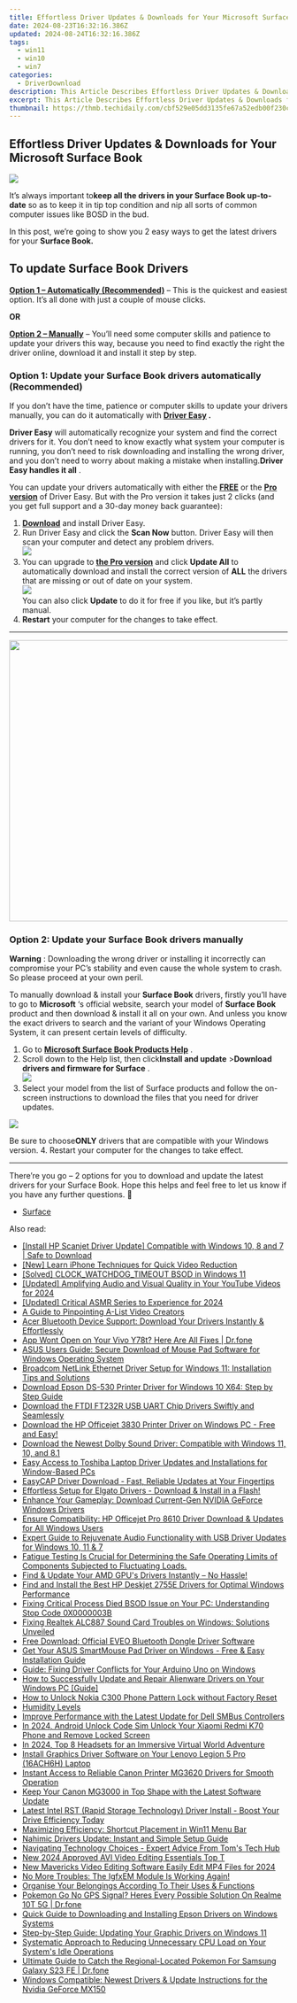 ```yaml
---
title: Effortless Driver Updates & Downloads for Your Microsoft Surface Book!
date: 2024-08-23T16:32:16.386Z
updated: 2024-08-24T16:32:16.386Z
tags:
  - win11
  - win10
  - win7
categories:
  - DriverDownload
description: This Article Describes Effortless Driver Updates & Downloads for Your Microsoft Surface Book!
excerpt: This Article Describes Effortless Driver Updates & Downloads for Your Microsoft Surface Book!
thumbnail: https://thmb.techidaily.com/cbf529e05dd3135fe67a52edb00f230c5ea15121620c8f38c53b6edc4bb0734a.jpg
---
```


## Effortless Driver Updates & Downloads for Your Microsoft Surface Book

![](https://images.drivereasy.com/wp-content/uploads/2018/11/img_5bf7cf002737a.jpg)

 It’s always important to**keep all the drivers in your Surface Book up-to-date** so as to keep it in tip top condition and nip all sorts of common computer issues like BOSD in the bud.

 In this post, we’re going to show you 2 easy ways to get the latest drivers for your **Surface Book.**

## To update Surface Book Drivers

**[Option 1 – Automatically (Recommended)](https://www.drivereasy.com/knowledge/surface-book-drivers-download-update-easily/#O1)**  –  This is the quickest and easiest option. It’s all done with just a couple of mouse clicks.

**OR**

[**Option 2 – Manually**](https://tools.techidaily.com/drivereasy/download/) –  You’ll need some computer skills and patience to update your drivers this way, because you need to find exactly the right the driver online, download it and install it step by step.

### **Option 1: Update your Surface Book drivers automatically (Recommended)**

 If you don’t have the time, patience or computer skills to update your drivers manually, you can do it automatically with **[Driver Easy](https://tools.techidaily.com/drivereasy/download/) .**

**Driver Easy**   will automatically recognize your system and find the correct drivers for it. You don’t need to know exactly what system your computer is running, you don’t need to risk downloading and installing the wrong driver, and you don’t need to worry about making a mistake when installing.**Driver Easy handles it all** .

 You can update your drivers automatically with either the **[FREE](https://tools.techidaily.com/drivereasy/download/)**  or the **[Pro version](https://tools.techidaily.com/drivereasy/download/)**  of Driver Easy. But with the Pro version it takes just 2 clicks (and you get full support and a 30-day money back guarantee):

1. **[Download](https://tools.techidaily.com/drivereasy/download/)**  and install Driver Easy.
2. Run Driver Easy and click the **Scan Now** button. Driver Easy will then scan your computer and detect any problem drivers.  
![](https://images.drivereasy.com/wp-content/uploads/2018/11/img_5bf7bbe94614e.jpg)
3. You can upgrade to **[the Pro version](https://tools.techidaily.com/drivereasy/download/)**  and click **Update All** to automatically download and install the correct version of **ALL**  the drivers that are missing or out of date on your system.  
![](https://images.drivereasy.com/wp-content/uploads/2018/11/img_5bf7cabf4d114.jpg)  
 You can also click **Update** to do it for free if you like, but it’s partly manual.
4. **Restart**   your computer for the changes to take effect.

---

<!-- affiliate ads begin -->
<a href="https://coinrule.sjv.io/c/5597632/1958379/18409" target="_top" id="1958379"><img src="//a.impactradius-go.com/display-ad/18409-1958379" border="0" alt="" width="856" height="508"/></a><img height="0" width="0" src="https://imp.pxf.io/i/5597632/1958379/18409" style="position:absolute;visibility:hidden;" border="0" />
<!-- affiliate ads end -->
### **Option 2: Update your Surface Book drivers manually**

**Warning** : Downloading the wrong driver or installing it incorrectly can compromise your PC’s stability and even cause the whole system to crash. So please proceed at your own peril.

To manually download & install your **Surface Book**  drivers, firstly you’ll have to go to **Microsoft**  ‘s official website, search your model of **Surface Book**  product and then download & install it all on your own.  And unless you know the exact drivers to search and the variant of your Windows Operating System, it can present certain levels of difficulty.

1. Go to **[Microsoft Surface Book Products Help](https://support.microsoft.com/en-us/hub/4295272/surface-book-products-help)**  .
2. Scroll down to the Help list, then click**Install and update** \>**Download drivers and firmware for Surface** .  
![](https://images.drivereasy.com/wp-content/uploads/2018/11/img_5bf7ccdf679a7.jpg)
3. Select your model from the list of Surface products and follow the on-screen instructions to download the files that you need for driver updates.  
<!-- affiliate ads begin -->
<a href="https://store.movavi.com/affiliate.php?ACCOUNT=MOVAVI&AFFILIATE=108875&PATH=https%3A%2F%2Fwww.movavi.com%3FAFFILIATE%3D108875%26RESOURCE%3DBanner%2B728x90"><img src="https://mcusercontent.com/0885a03ded3d480dca9287f12/images/2e76fe6a-3010-1b37-7846-f34ff9c6b4ca.png" border="0"></a>
<!-- affiliate ads end -->
 Be sure to choose**ONLY** drivers that are compatible with your Windows version.
4. Restart your computer for the changes to take effect.

---

 There’re you go – 2 options for you to download and update the latest drivers for your Surface Book. Hope this helps and feel free to let us know if you have any further questions. 🙂

* [Surface](https://tools.techidaily.com/drivereasy/download/)

<ins class="adsbygoogle"
     style="display:block"
     data-ad-format="autorelaxed"
     data-ad-client="ca-pub-7571918770474297"
     data-ad-slot="1223367746"></ins>



<ins class="adsbygoogle"
     style="display:block"
     data-ad-client="ca-pub-7571918770474297"
     data-ad-slot="8358498916"
     data-ad-format="auto"
     data-full-width-responsive="true"></ins>

<span class="atpl-alsoreadstyle">Also read:</span>
<div><ul>
<li><a href="https://driver-download.techidaily.com/install-hp-scanjet-driver-update-compatible-with-windows-10-8-and-7-safe-to-download/"><u>[Install HP Scanjet Driver Update] Compatible with Windows 10, 8 and 7 | Safe to Download</u></a></li>
<li><a href="https://extra-approaches.techidaily.com/new-learn-iphone-techniques-for-quick-video-reduction/"><u>[New] Learn iPhone Techniques for Quick Video Reduction</u></a></li>
<li><a href="https://blue-screen-error.techidaily.com/solved-clockwatchdogtimeout-bsod-in-windows-11/"><u>[Solved] CLOCK_WATCHDOG_TIMEOUT BSOD in Windows 11</u></a></li>
<li><a href="https://facebook-record-videos.techidaily.com/updated-amplifying-audio-and-visual-quality-in-your-youtube-videos-for-2024/"><u>[Updated] Amplifying Audio and Visual Quality in Your YouTube Videos for 2024</u></a></li>
<li><a href="https://facebook-video-footage.techidaily.com/updated-critical-asmr-series-to-experience-for-2024/"><u>[Updated] Critical ASMR Series to Experience for 2024</u></a></li>
<li><a href="https://extra-resources.techidaily.com/a-guide-to-pinpointing-a-list-video-creators/"><u>A Guide to Pinpointing A-List Video Creators</u></a></li>
<li><a href="https://driver-download.techidaily.com/acer-bluetooth-device-support-download-your-drivers-instantly-and-effortlessly/"><u>Acer Bluetooth Device Support: Download Your Drivers Instantly & Effortlessly</u></a></li>
<li><a href="https://howto.techidaily.com/app-wont-open-on-your-vivo-y78t-here-are-all-fixes-drfone-by-drfone-fix-android-problems-fix-android-problems/"><u>App Wont Open on Your Vivo Y78t? Here Are All Fixes | Dr.fone</u></a></li>
<li><a href="https://driver-download.techidaily.com/asus-users-guide-secure-download-of-mouse-pad-software-for-windows-operating-system/"><u>ASUS Users Guide: Secure Download of Mouse Pad Software for Windows Operating System</u></a></li>
<li><a href="https://driver-download.techidaily.com/broadcom-netlink-ethernet-driver-setup-for-windows-11-installation-tips-and-solutions/"><u>Broadcom NetLink Ethernet Driver Setup for Windows 11: Installation Tips and Solutions</u></a></li>
<li><a href="https://driver-download.techidaily.com/download-epson-ds-530-printer-driver-for-windows-10-x64-step-by-step-guide/"><u>Download Epson DS-530 Printer Driver for Windows 10 X64: Step by Step Guide</u></a></li>
<li><a href="https://driver-download.techidaily.com/download-the-ftdi-ft232r-usb-uart-chip-drivers-swiftly-and-seamlessly/"><u>Download the FTDI FT232R USB UART Chip Drivers Swiftly and Seamlessly</u></a></li>
<li><a href="https://driver-download.techidaily.com/1722970491896-download-the-hp-officejet-3830-printer-driver-on-windows-pc-free-and-easy/"><u>Download the HP Officejet 3830 Printer Driver on Windows PC - Free and Easy!</u></a></li>
<li><a href="https://driver-download.techidaily.com/download-the-newest-dolby-sound-driver-compatible-with-windows-11-10-and-81/"><u>Download the Newest Dolby Sound Driver: Compatible with Windows 11, 10, and 8.1</u></a></li>
<li><a href="https://driver-download.techidaily.com/easy-access-to-toshiba-laptop-driver-updates-and-installations-for-window-based-pcs/"><u>Easy Access to Toshiba Laptop Driver Updates and Installations for Window-Based PCs</u></a></li>
<li><a href="https://driver-download.techidaily.com/easycap-driver-download-fast-reliable-updates-at-your-fingertips/"><u>EasyCAP Driver Download - Fast, Reliable Updates at Your Fingertips</u></a></li>
<li><a href="https://driver-download.techidaily.com/1722954664023-effortless-setup-for-elgato-drivers-download-and-install-in-a-flash/"><u>Effortless Setup for Elgato Drivers - Download & Install in a Flash!</u></a></li>
<li><a href="https://driver-download.techidaily.com/enhance-your-gameplay-download-current-gen-nvidia-geforce-windows-drivers/"><u>Enhance Your Gameplay: Download Current-Gen NVIDIA GeForce Windows Drivers</u></a></li>
<li><a href="https://driver-download.techidaily.com/ensure-compatibility-hp-officejet-pro-8610-driver-download-and-updates-for-all-windows-users/"><u>Ensure Compatibility: HP Officejet Pro 8610 Driver Download & Updates for All Windows Users</u></a></li>
<li><a href="https://driver-download.techidaily.com/expert-guide-to-rejuvenate-audio-functionality-with-usb-driver-updates-for-windows-10-11-and-7/"><u>Expert Guide to Rejuvenate Audio Functionality with USB Driver Updates for Windows 10, 11 & 7</u></a></li>
<li><a href="https://driver-download.techidaily.com/fatigue-testing-is-crucial-for-determining-the-safe-operating-limits-of-components-subjected-to-fluctuating-loads/"><u>Fatigue Testing Is Crucial for Determining the Safe Operating Limits of Components Subjected to Fluctuating Loads.</u></a></li>
<li><a href="https://driver-download.techidaily.com/find-and-update-your-amd-gpus-drivers-instantly-no-hassle/"><u>Find & Update Your AMD GPU's Drivers Instantly – No Hassle!</u></a></li>
<li><a href="https://driver-download.techidaily.com/find-and-install-the-best-hp-deskjet-2755e-drivers-for-optimal-windows-performance/"><u>Find and Install the Best HP Deskjet 2755E Drivers for Optimal Windows Performance</u></a></li>
<li><a href="https://blue-screen-error.techidaily.com/fixing-critical-process-died-bsod-issue-on-your-pc-understanding-stop-code-0x0000003b/"><u>Fixing Critical Process Died BSOD Issue on Your PC: Understanding Stop Code 0X0000003B</u></a></li>
<li><a href="https://driver-download.techidaily.com/fixing-realtek-alc887-sound-card-troubles-on-windows-solutions-unveiled/"><u>Fixing Realtek ALC887 Sound Card Troubles on Windows: Solutions Unveiled</u></a></li>
<li><a href="https://driver-download.techidaily.com/free-download-official-eveo-bluetooth-dongle-driver-software/"><u>Free Download: Official EVEO Bluetooth Dongle Driver Software</u></a></li>
<li><a href="https://driver-download.techidaily.com/get-your-asus-smartmouse-pad-driver-on-windows-free-and-easy-installation-guide/"><u>Get Your ASUS SmartMouse Pad Driver on Windows - Free & Easy Installation Guide</u></a></li>
<li><a href="https://driver-download.techidaily.com/guide-fixing-driver-conflicts-for-your-arduino-uno-on-windows/"><u>Guide: Fixing Driver Conflicts for Your Arduino Uno on Windows</u></a></li>
<li><a href="https://driver-download.techidaily.com/how-to-successfully-update-and-repair-alienware-drivers-on-your-windows-pc-guide/"><u>How to Successfully Update and Repair Alienware Drivers on Your Windows PC [Guide]</u></a></li>
<li><a href="https://easy-unlock-android.techidaily.com/how-to-unlock-nokia-c300-phone-pattern-lock-without-factory-reset-by-drfone-android/"><u>How to Unlock Nokia C300 Phone Pattern Lock without Factory Reset</u></a></li>
<li><a href="https://driver-download.techidaily.com/humidity-levels/"><u>Humidity Levels</u></a></li>
<li><a href="https://driver-download.techidaily.com/improve-performance-with-the-latest-update-for-dell-smbus-controllers/"><u>Improve Performance with the Latest Update for Dell SMBus Controllers</u></a></li>
<li><a href="https://sim-unlock.techidaily.com/in-2024-android-unlock-code-sim-unlock-your-xiaomi-redmi-k70-phone-and-remove-locked-screen-by-drfone-android/"><u>In 2024, Android Unlock Code Sim Unlock Your Xiaomi Redmi K70 Phone and Remove Locked Screen</u></a></li>
<li><a href="https://some-approaches.techidaily.com/in-2024-top-8-headsets-for-an-immersive-virtual-world-adventure/"><u>In 2024, Top 8 Headsets for an Immersive Virtual World Adventure</u></a></li>
<li><a href="https://driver-download.techidaily.com/install-graphics-driver-software-on-your-lenovo-legion-5-pro-16ach6h-laptop/"><u>Install Graphics Driver Software on Your Lenovo Legion 5 Pro (16ACH6H) Laptop</u></a></li>
<li><a href="https://driver-download.techidaily.com/instant-access-to-reliable-canon-printer-mg3620-drivers-for-smooth-operation/"><u>Instant Access to Reliable Canon Printer MG3620 Drivers for Smooth Operation</u></a></li>
<li><a href="https://driver-download.techidaily.com/keep-your-canon-mg3000-in-top-shape-with-the-latest-software-update/"><u>Keep Your Canon MG3000 in Top Shape with the Latest Software Update</u></a></li>
<li><a href="https://driver-download.techidaily.com/1722971211407-latest-intel-rst-rapid-storage-technology-driver-install-boost-your-drive-efficiency-today/"><u>Latest Intel RST (Rapid Storage Technology) Driver Install - Boost Your Drive Efficiency Today</u></a></li>
<li><a href="https://windows11.techidaily.com/maximizing-efficiency-shortcut-placement-in-win11-menu-bar/"><u>Maximizing Efficiency: Shortcut Placement in Win11 Menu Bar</u></a></li>
<li><a href="https://driver-download.techidaily.com/nahimic-drivers-update-instant-and-simple-setup-guide/"><u>Nahimic Drivers Update: Instant and Simple Setup Guide</u></a></li>
<li><a href="https://hardware-tips.techidaily.com/navigating-technology-choices-expert-advice-from-toms-tech-hub/"><u>Navigating Technology Choices - Expert Advice From Tom's Tech Hub</u></a></li>
<li><a href="https://ai-video-apps.techidaily.com/new-2024-approved-avi-video-editing-essentials-top-t/"><u>New 2024 Approved AVI Video Editing Essentials Top T</u></a></li>
<li><a href="https://video-content-creator.techidaily.com/new-mavericks-video-editing-software-easily-edit-mp4-files-for-2024/"><u>New Mavericks Video Editing Software Easily Edit MP4 Files for 2024</u></a></li>
<li><a href="https://driver-download.techidaily.com/1722963280883-no-more-troubles-the-igfxem-module-is-working-again/"><u>No More Troubles: The IgfxEM Module Is Working Again!</u></a></li>
<li><a href="https://driver-download.techidaily.com/organise-your-belongings-according-to-their-uses-and-functions/"><u>Organise Your Belongings According To Their Uses & Functions</u></a></li>
<li><a href="https://pokemon-go-android.techidaily.com/pokemon-go-no-gps-signal-heres-every-possible-solution-on-realme-10t-5g-drfone-by-drfone-virtual-android/"><u>Pokemon Go No GPS Signal? Heres Every Possible Solution On Realme 10T 5G | Dr.fone</u></a></li>
<li><a href="https://driver-download.techidaily.com/quick-guide-to-downloading-and-installing-epson-drivers-on-windows-systems/"><u>Quick Guide to Downloading and Installing Epson Drivers on Windows Systems</u></a></li>
<li><a href="https://driver-download.techidaily.com/step-by-step-guide-updating-your-graphic-drivers-on-windows-11/"><u>Step-by-Step Guide: Updating Your Graphic Drivers on Windows 11</u></a></li>
<li><a href="https://win-howtos.techidaily.com/systematic-approach-to-reducing-unnecessary-cpu-load-on-your-systems-idle-operations/"><u>Systematic Approach to Reducing Unnecessary CPU Load on Your System's Idle Operations</u></a></li>
<li><a href="https://change-location.techidaily.com/ultimate-guide-to-catch-the-regional-located-pokemon-for-samsung-galaxy-s23-fe-drfone-by-drfone-virtual-android/"><u>Ultimate Guide to Catch the Regional-Located Pokemon For Samsung Galaxy S23 FE | Dr.fone</u></a></li>
<li><a href="https://driver-download.techidaily.com/windows-compatible-newest-drivers-and-update-instructions-for-the-nvidia-geforce-mx150/"><u>Windows Compatible: Newest Drivers & Update Instructions for the Nvidia GeForce MX150</u></a></li>
</ul></div>
